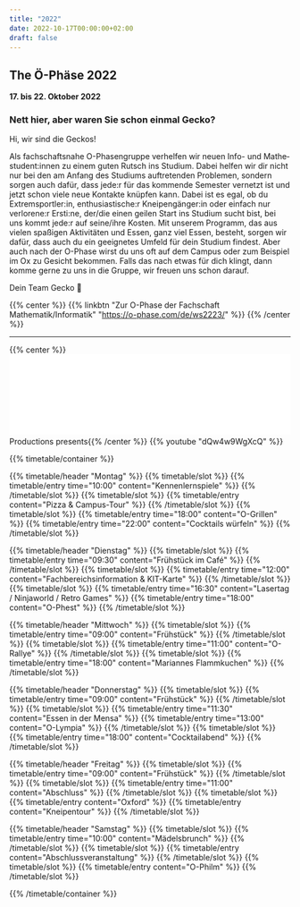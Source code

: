 ```yaml
---
title: "2022"
date: 2022-10-17T00:00:00+02:00
draft: false
---
```


## The Ö-Phäse 2022

**17. bis 22. Oktober 2022**

### Nett hier, aber waren Sie schon einmal Gecko?

Hi, wir sind die Geckos!

Als fachschafts&shy;nahe O-Phasen&shy;gruppe verhelfen wir neuen Info- und Mathe&shy;student:innen zu einem guten Rutsch ins Studium.
Dabei helfen wir dir nicht nur bei den am Anfang des Studiums auftre&shy;tenden Problemen, sondern sorgen auch dafür, dass jede:r für das kommende Semester vernetzt ist und jetzt schon viele neue Kontakte knüpfen kann.
Dabei ist es egal, ob du Extrem&shy;sportler:in, enthu&shy;sias&shy;tische:r Kneipen&shy;gänger:in oder einfach nur verlorene:r Ersti:ne, der/die einen geilen Start ins Studium sucht bist, bei uns kommt jede:r auf seine/ihre Kosten.
Mit unserem Programm, das aus vielen spaßigen Aktivi&shy;täten und Essen, ganz viel Essen, besteht, sorgen wir dafür, dass auch du ein geeignetes Umfeld für dein Studium findest. Aber auch nach der O-Phase wirst du uns oft auf dem Campus oder zum Beispiel im Ox zu Gesicht bekommen.
Falls das nach etwas für dich klingt, dann komme gerne zu uns in die Gruppe, wir freuen uns schon darauf.

Dein Team Gecko 🦎

{{% center %}}
{{% linkbtn "Zur O-Phase der Fachschaft Mathematik/Informatik" "https://o-phase.com/de/ws2223/" %}}
{{% /center %}}

---

{{% center %}}<img src="img/gbc_logo.svg" alt="Gecko Broadcasting Company" class="inline-img"></img> Productions presents{{% /center %}}
{{% youtube "dQw4w9WgXcQ" %}}

{{% timetable/container %}}

{{% timetable/header "Montag" %}}
{{% timetable/slot %}}
{{% timetable/entry time="10:00" content="Kennen&shy;lern&shy;spiele" %}}
{{% /timetable/slot %}}
{{% timetable/slot %}}
{{% timetable/entry content="Pizza & Campus-Tour" %}}
{{% /timetable/slot %}}
{{% timetable/slot %}}
{{% timetable/entry time="18:00" content="O-Grillen" %}}
{{% timetable/entry time="22:00" content="Cocktails würfeln" %}}
{{% /timetable/slot %}}

{{% timetable/header "Dienstag" %}}
{{% timetable/slot %}}
{{% timetable/entry time="09:30" content="Früh&shy;stück im Café" %}}
{{% /timetable/slot %}}
{{% timetable/slot %}}
{{% timetable/entry time="12:00" content="Fach&shy;bereichs&shy;informa&shy;tion & KIT-Karte" %}}
{{% /timetable/slot %}}
{{% timetable/slot %}}
{{% timetable/entry time="16:30" content="Laser&shy;tag / Ninja&shy;world / Retro Games" %}}
{{% timetable/entry time="18:00" content="O-Phest" %}}
{{% /timetable/slot %}}

{{% timetable/header "Mittwoch" %}}
{{% timetable/slot %}}
{{% timetable/entry time="09:00" content="Früh&shy;stück" %}}
{{% /timetable/slot %}}
{{% timetable/slot %}}
{{% timetable/entry time="11:00" content="O-Rallye" %}}
{{% /timetable/slot %}}
{{% timetable/slot %}}
{{% timetable/entry time="18:00" content="Mariannes Flamm&shy;kuchen" %}}
{{% /timetable/slot %}}

{{% timetable/header "Donnerstag" %}}
{{% timetable/slot %}}
{{% timetable/entry time="09:00" content="Früh&shy;stück" %}}
{{% /timetable/slot %}}
{{% timetable/slot %}}
{{% timetable/entry time="11:30" content="Essen in der Mensa" %}}
{{% timetable/entry time="13:00" content="O-Lympia" %}}
{{% /timetable/slot %}}
{{% timetable/slot %}}
{{% timetable/entry time="18:00" content="Cocktail&shy;abend" %}}
{{% /timetable/slot %}}

{{% timetable/header "Freitag" %}}
{{% timetable/slot %}}
{{% timetable/entry time="09:00" content="Früh&shy;stück" %}}
{{% /timetable/slot %}}
{{% timetable/slot %}}
{{% timetable/entry time="11:00" content="Abschluss" %}}
{{% /timetable/slot %}}
{{% timetable/slot %}}
{{% timetable/entry content="Oxford" %}}
{{% timetable/entry content="Kneipen&shy;tour" %}}
{{% /timetable/slot %}}

{{% timetable/header "Samstag" %}}
{{% timetable/slot %}}
{{% timetable/entry time="10:00" content="Mädels&shy;brunch" %}}
{{% /timetable/slot %}}
{{% timetable/slot %}}
{{% timetable/entry content="Abschluss&shy;veran&shy;staltung" %}}
{{% /timetable/slot %}}
{{% timetable/slot %}}
{{% timetable/entry content="O-Philm" %}}
{{% /timetable/slot %}}

{{% /timetable/container %}}
